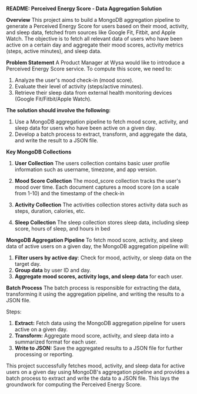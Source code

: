 **README: Perceived Energy Score - Data Aggregation Solution**

**Overview**
This project aims to build a MongoDB aggregation pipeline to generate a Perceived Energy Score for users based on their mood, activity, and sleep data, fetched from sources like Google Fit, Fitbit, and Apple Watch. The objective is to fetch all relevant data of users who have been active on a certain day and aggregate their mood scores, activity metrics (steps, active minutes), and sleep data.

**Problem Statement**
A Product Manager at Wysa would like to introduce a Perceived Energy Score service. To compute this score, we need to:

1. Analyze the user's mood check-in (mood score).
2. Evaluate their level of activity (steps/active minutes).
3. Retrieve their sleep data from external health monitoring devices (Google Fit/Fitbit/Apple Watch).

**The solution should involve the following:**

1. Use a MongoDB aggregation pipeline to fetch mood score, activity, and sleep data for users who have been active on a given day.
2. Develop a batch process to extract, transform, and aggregate the data, and write the result to a JSON file.

**Key MongoDB Collections**
1. **User Collection**
The users collection contains basic user profile information such as username, timezone, and app version.

2. **Mood Score Collection**
The mood_score collection tracks the user's mood over time. Each document captures a mood score (on a scale from 1-10) and the timestamp of the check-in

3. **Activity Collection**
The activities collection stores activity data such as steps, duration, calories, etc. 

4. **Sleep Collection**
The sleep collection stores sleep data, including sleep score, hours of sleep, and hours in bed

**MongoDB Aggregation Pipeline**
To fetch mood score, activity, and sleep data of active users on a given day, the MongoDB aggregation pipeline will:

1. **Filter users by active day**: Check for mood, activity, or sleep data on the target day.
2. **Group data** by user ID and day.
3. **Aggregate mood scores, activity logs, and sleep data** for each user.

**Batch Process**
The batch process is responsible for extracting the data, transforming it using the aggregation pipeline, and writing the results to a JSON file.

Steps:
1. **Extract:** Fetch data using the MongoDB aggregation pipeline for users active on a given day.
2. **Transform:** Aggregate mood score, activity, and sleep data into a summarized format for each user.
3. **Write to JSON:** Save the aggregated results to a JSON file for further processing or reporting.



This project successfully fetches mood, activity, and sleep data for active users on a given day using MongoDB's aggregation pipeline and provides a batch process to extract and write the data to a JSON file. This lays the groundwork for computing the Perceived Energy Score.
